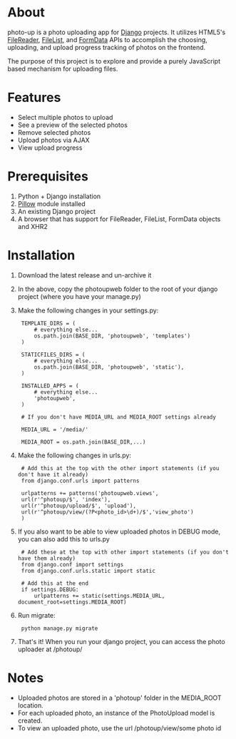 About
======
photo-up is a photo uploading app for [Django](https://www.djangoproject.com/) projects. It utilizes HTML5's [FileReader](https://developer.mozilla.org/en-US/docs/Web/API/FileReader), [FileList](https://developer.mozilla.org/en-US/docs/Web/API/FileList), and [FormData](https://developer.mozilla.org/en-US/docs/Web/API/FormData) APIs to accomplish the choosing, uploading, and upload progress tracking of photos on the frontend. 

The purpose of this project is to explore and provide a purely JavaScript based mechanism for uploading files.

Features
========
* Select multiple photos to upload
* See a preview of the selected photos
* Remove selected photos
* Upload photos via AJAX
* View upload progress

Prerequisites
==============
1. Python + Django installation
2. [Pillow](https://github.com/python-pillow/Pillow) module installed
3. An existing Django project
4. A browser that has support for FileReader, FileList, FormData objects and XHR2

Installation
======================
1. Download the latest release and un-archive it
2. In the above, copy the photoupweb folder to the root of your django project (where you have your manage.py)
3. Make the following changes in your settings.py:

   ```
    TEMPLATE_DIRS = (
        # everything else...
        os.path.join(BASE_DIR, 'photoupweb', 'templates')
    )

    STATICFILES_DIRS = (
        # everything else...
        os.path.join(BASE_DIR, 'photoupweb', 'static'),
    )

    INSTALLED_APPS = (
        # everything else...
        'photoupweb',
    )
    
    # If you don't have MEDIA_URL and MEDIA_ROOT settings already
    
    MEDIA_URL = '/media/'
    
    MEDIA_ROOT = os.path.join(BASE_DIR,...) 
   ```

4. Make the following changes in urls.py:

   ```
    # Add this at the top with the other import statements (if you don't have it already)
    from django.conf.urls import patterns
   
    urlpatterns += patterns('photoupweb.views',
    url(r'^photoup/$', 'index'),
    url(r'^photoup/upload/$', 'upload'),
    url(r'^photoup/view/(?P<photo_id>\d+)/$','view_photo')
    )
   ```

5. If you also want to be able to view uploaded photos in DEBUG mode, you can also add this to urls.py

   ```
    # Add these at the top with other import statements (if you don't have them already)
    from django.conf import settings
    from django.conf.urls.static import static

    # Add this at the end
    if settings.DEBUG:
        urlpatterns += static(settings.MEDIA_URL, document_root=settings.MEDIA_ROOT)
   ```

6. Run migrate:

   ```
    python manage.py migrate
   ```

7. That's it! When you run your django project, you can access the photo uploader at /photoup/

Notes
==============
* Uploaded photos are stored in a 'photoup' folder in the MEDIA_ROOT location.
* For each uploaded photo, an instance of the PhotoUpload model is created.
* To view an uploaded photo, use the url /photoup/view/some photo id
